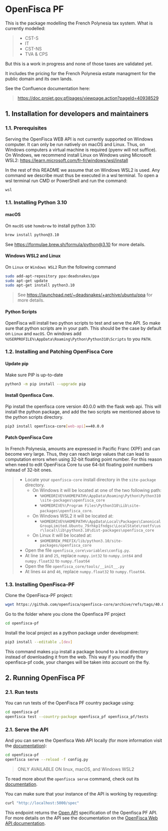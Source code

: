 # OpenFisca PF

This is the package modelling the French Polynesia tax system.
What is currently modelled:
> - CST-S
> - IT
> - CST-NS
> - TVA & CPS

But this is a work in progress and none of those taxes are validated yet.

It includes the pricing for the French Polynesia estate managment for the public domain and its own lands.

See the Confluence documentation here:
> https://doc.projet.gov.pf/pages/viewpage.action?pageId=40938529

## 1. Installation for developers and maintainers

### 1.1. Prerequisites

Serving the OpenFisca WEB API is not currently supported on Windows computer.
It can only be run natively on macOS and Linux.
Thus, on Windows computers a virtual machine is required (pyenv will not suffice).
On Windows, we recommend install Linux on Windows using Microsoft WSL2:
https://learn.microsoft.com/fr-fr/windows/wsl/install

In the rest of this README we assume that on Windows WSL2 is used.
Any command we describe must thus be executed in a wsl terminal.
To open a wsl terminal run CMD or PowerShell and run the command:
```bash
wsl
``` 

### 1.1. Installing Python 3.10

#### macOS

On `macOS` use `homebrew` to install python 3.10:
```bash
brew install python@3.10
```
See https://formulae.brew.sh/formula/python@3.10 for more details.

#### Windows WSL2 and Linux

On `Linux` or `Windows WSL2` Run the following command
```bash
sudo add-apt-repository ppa:deadsnakes/ppa
sudo apt-get update
sudo apt-get install python3.10
```
> See https://launchpad.net/~deadsnakes/+archive/ubuntu/ppa for more details.

#### Python Scripts 

OpenFisca will install two python scripts to test and serve the API.
So make sure that python scripts are in your path.
This should be the case by default on `Linux` and `macOS`.
On windows add `%USERPROFILE%\AppData\Roaming\Python\Python310\Scripts` to you `PATH`.

### 1.2. Installing and Patching OpenFisca Core

#### Update pip

Make sure PIP is up-to-date
```bash
python3 -m pip install --upgrade pip
```

#### Install Openfisca Core.

Pip install the openfisca core version 40.0.0 with the flask web api.
This will install the python package, and add the two scripts we mentioned above to the python scripts directory.
```bash
pip3 install openfisca-core[web-api]==40.0.0
```

#### Patch OpenFisca Core

In French Polynesia, amounts are expressed in Pacific Franc (XPF) and can become very large.
Thus, they can reach large values that can lead to computation errors when using 32-bit floating point number.
For this reason when need to edit OpenFisca Core tu use 64-bit floating point numbers instead of 32-bit ones.
> - Locate your `openfisca-core` install directory in the `site-package` directory.
>   - On Windows it will be located at one of the two following path:
>     - `%HOMEDRIVE%%HOMEPATH%\AppData\Roaming\Python\Python310\site-packages\openfisca_core`
>     - `%HOMEDRIVE%\Program Files\Python310\Lib\site-packages\openfisca_core`.
>   - On Windows WSL2 it will be located at:
>     - `%HOMEDRIVE%%HOMEPATH%\AppData\Local\Packages\CanonicalGroupLimited.Ubuntu_79rhkp1fndgsc\LocalState\rootfs\usr\local\lib\python3.10\dist-packages\openfisca_core`
>   - On Linux it will be located at:
>     - `$HOMEBREW_PREFIX/lib/python3.10/site-packages/openfisca_core`
> - Open the file `openfisca_core\variables\config.py`.
> - At line `18` and `25`, replace `numpy.int32` to `numpy.int64` and `numpy.float32` to `numpy.float64` 
> - Open the file `openfisca_core/tools/__init__.py`
> - At lines `44` and `46`, replace `numpy.float32` to `numpy.float64`.

### 1.3. Installing OpenFisca-PF

Clone the OpenFisca-PF project:
```bash
wget https://github.com/openfisca/openfisca-core/archive/refs/tags/40.0.0.zip
```

Go to the folder where you clone the Openfisca PF project
```bash
cd openfisca-pf
```

Install the local project as a python package under development:
```bash
pip3 install --editable .[dev]
```
This command makes `pip` install a package bound to a local directory instead of downloading it from the web.
This way if you modify the openfisca-pf code, your changes will be taken into account on the fly.

## 2. Running OpenFisca PF

### 2.1. Run tests

You can run tests of the OpenFisca PF country package using:
```bash
cd openfisca-pf
openfisca test --country-package openfisca_pf openfisca_pf/tests
```

### 2.1. Serve the API

And you can serve the Openfisca Web API locally (for more information visit the [documentation](https://openfisca.org/doc/openfisca-python-api/openfisca_serve.html)):
```bash
cd openfisca-pf
openfisca serve --reload -f config.py
```

> ONLY AVAILABLE ON linux, macOS, and Windows WSL2

To read more about the `openfisca serve` command, check out its [documentation](https://openfisca.org/doc/openfisca-python-api/openfisca_serve.html).

You can make sure that your instance of the API is working by requesting:
```bash
curl "http://localhost:5000/spec"
```

This endpoint returns the [Open API](https://www.openapis.org/) specification of the Openfisca PF API.
For more details on the API see the documentation on the [OpenFisca Web API documentation](https://openfisca.org/doc/openfisca-web-api/index.html).
